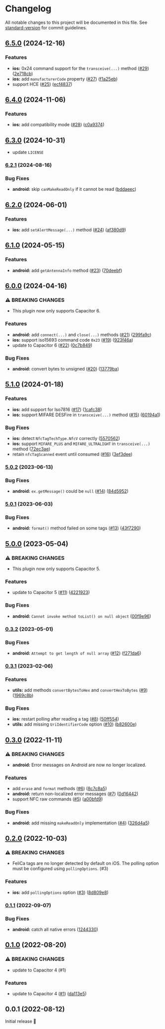# Changelog

All notable changes to this project will be documented in this file. See [standard-version](https://github.com/conventional-changelog/standard-version) for commit guidelines.

## [6.5.0](https://github.com/capawesome-team/sponsorware/compare/v6.4.0...v6.5.0) (2024-12-16)


### Features

* **ios:** 0x24 command support for the `transceive(...)` method ([#29](https://github.com/capawesome-team/sponsorware/issues/29)) ([2e718cb](https://github.com/capawesome-team/sponsorware/commit/2e718cb9c0d4f35012169986db17ff149ba7c962))
* **ios:** add `manufacturerCode` property ([#27](https://github.com/capawesome-team/sponsorware/issues/27)) ([f1a25eb](https://github.com/capawesome-team/sponsorware/commit/f1a25ebce5c6a457c9cb6b1a78c0fc27441049a8))
* support HCE ([#25](https://github.com/capawesome-team/sponsorware/issues/25)) ([ecf4837](https://github.com/capawesome-team/sponsorware/commit/ecf4837975023b985d2e5a9af217d8384bd2227f))

## [6.4.0](https://github.com/capawesome-team/sponsorware/compare/v6.3.0...v6.4.0) (2024-11-06)


### Features

* **ios:** add compatibility mode ([#28](https://github.com/capawesome-team/sponsorware/issues/28)) ([c0a9374](https://github.com/capawesome-team/sponsorware/commit/c0a937454be1fd1c960f3522e02f317deaf3c341))

## [6.3.0](https://github.com/capawesome-team/sponsorware/compare/v6.2.1...v6.3.0) (2024-10-31)

* update `LICENSE`

### [6.2.1](https://github.com/capawesome-team/sponsorware/compare/v6.2.0...v6.2.1) (2024-08-16)


### Bug Fixes

* **android:** skip `canMakeReadOnly` if it cannot be read ([bddaeec](https://github.com/capawesome-team/sponsorware/commit/bddaeec13a6085b6f36c2044c10132c2c7ca5baf))

## [6.2.0](https://github.com/capawesome-team/sponsorware/compare/v6.1.0...v6.2.0) (2024-06-01)


### Features

* **ios:** add `setAlertMessage(...)` method ([#24](https://github.com/capawesome-team/sponsorware/issues/24)) ([af380d9](https://github.com/capawesome-team/sponsorware/commit/af380d9e81ae01cc45d5b7c6cc664f83cb848579))

## [6.1.0](https://github.com/capawesome-team/sponsorware/compare/v6.0.0...v6.1.0) (2024-05-15)


### Features

* **android:** add `getAntennaInfo` method ([#23](https://github.com/capawesome-team/sponsorware/issues/23)) ([70deebf](https://github.com/capawesome-team/sponsorware/commit/70deebf6457612899695f67c46270f80f8f82c5f))

## [6.0.0](https://github.com/capawesome-team/sponsorware/compare/v5.1.0...v6.0.0) (2024-04-16)


### ⚠ BREAKING CHANGES

* This plugin now only supports Capacitor 6.

### Features

* **android:** add `connect(...)` and `close(...)` methods ([#21](https://github.com/capawesome-team/sponsorware/issues/21)) ([299fa9c](https://github.com/capawesome-team/sponsorware/commit/299fa9c282b696ea7a6045f064a75d1169c1cd94))
* **ios:** support iso15693 command code `0x23` ([#19](https://github.com/capawesome-team/sponsorware/issues/19)) ([923f46a](https://github.com/capawesome-team/sponsorware/commit/923f46a5beadeb0c5a3f966a1dbac3132ff5c118))
* update to Capacitor 6 ([#22](https://github.com/capawesome-team/sponsorware/issues/22)) ([0c7b849](https://github.com/capawesome-team/sponsorware/commit/0c7b849560f796e16925a46b07f0fc1eb7c6e1f2))


### Bug Fixes

* **android:** convert bytes to unsigned ([#20](https://github.com/capawesome-team/sponsorware/issues/20)) ([13779ba](https://github.com/capawesome-team/sponsorware/commit/13779baa627435b4e303c105d1b4f9a56ed1801d))

## [5.1.0](https://github.com/capawesome-team/sponsorware/compare/v5.0.2...v5.1.0) (2024-01-18)


### Features

* **ios:** add support for Iso7816 ([#17](https://github.com/capawesome-team/sponsorware/issues/17)) ([1cafc38](https://github.com/capawesome-team/sponsorware/commit/1cafc383ca95059bfd3bce1f064949895805a712))
* **ios:** support MIFARE DESFire in `transceive(...)` method ([#15](https://github.com/capawesome-team/sponsorware/issues/15)) ([60194a1](https://github.com/capawesome-team/sponsorware/commit/60194a179b9627d3ecf61333f6027d4ade1adf08))


### Bug Fixes

* **ios:** detect `NfcTagTechType.NfcV` correctly ([5570562](https://github.com/capawesome-team/sponsorware/commit/5570562449151d007d58d799bf72b9258a39823d))
* **ios:** support `MIFARE_PLUS` and `MIFARE_ULTRALIGHT` in `transceive(...)` method ([72ec3ae](https://github.com/capawesome-team/sponsorware/commit/72ec3ae7a2030c014ce866c9dcfde6553ae96364))
* retain `nfcTagScanned` event until consumed ([#16](https://github.com/capawesome-team/sponsorware/issues/16)) ([3ef3dee](https://github.com/capawesome-team/sponsorware/commit/3ef3deeb5b32f76105af53ada282d9abf83de28e))

### [5.0.2](https://github.com/capawesome-team/sponsorware/compare/v5.0.1...v5.0.2) (2023-06-13)


### Bug Fixes

* **android:** `ex.getMessage()` could be `null` ([#14](https://github.com/capawesome-team/sponsorware/issues/14)) ([84d5952](https://github.com/capawesome-team/sponsorware/commit/84d5952b4abd52f69a9642c05ee9c74b4bb1c421))

### [5.0.1](https://github.com/capawesome-team/sponsorware/compare/v5.0.0...v5.0.1) (2023-06-03)


### Bug Fixes

* **android:** `format()` method failed on some tags ([#13](https://github.com/capawesome-team/sponsorware/issues/13)) ([43f7290](https://github.com/capawesome-team/sponsorware/commit/43f7290d2bf4846aa7b037566a1f83e32383d269))

## [5.0.0](https://github.com/capawesome-team/sponsorware/compare/v0.3.2...v5.0.0) (2023-05-04)


### ⚠ BREAKING CHANGES

* This plugin now only supports Capacitor 5.

### Features

* update to Capacitor 5 ([#11](https://github.com/capawesome-team/sponsorware/issues/11)) ([4221923](https://github.com/capawesome-team/sponsorware/commit/4221923be3a40016b5dec50a1a5ede919cf227b7))


### Bug Fixes

* **android:** `Cannot invoke method toList() on null object` ([00f9e96](https://github.com/capawesome-team/sponsorware/commit/00f9e960cb9559a87d999e2b2169c066c1a102f2))

### [0.3.2](https://github.com/capawesome-team/sponsorware/compare/v0.3.1...v0.3.2) (2023-05-01)


### Bug Fixes

* **android:** `Attempt to get length of null array` ([#12](https://github.com/capawesome-team/sponsorware/issues/12)) ([f271da6](https://github.com/capawesome-team/sponsorware/commit/f271da68533fccbd15c66beb9026af9d97b250a9))

### [0.3.1](https://github.com/capawesome-team/sponsorware/compare/v0.3.0...v0.3.1) (2023-02-06)


### Features

* **utils:** add methods `convertBytesToHex` and `convertHexToBytes` ([#9](https://github.com/capawesome-team/sponsorware/issues/9)) ([1969c8b](https://github.com/capawesome-team/sponsorware/commit/1969c8bf8eaf252369b6e9a1e286ba15d907f850))


### Bug Fixes

* **ios:** restart polling after reading a tag ([#8](https://github.com/capawesome-team/sponsorware/issues/8)) ([50ff554](https://github.com/capawesome-team/sponsorware/commit/50ff554097c109f95e44b6742c84dd1164f817c3))
* **utils:** add missing `UriIdentifierCode` option ([#10](https://github.com/capawesome-team/sponsorware/issues/10)) ([b82600e](https://github.com/capawesome-team/sponsorware/commit/b82600e46ef6eaff9cf2b87668f4462e3db407ca))

## [0.3.0](https://github.com/capawesome-team/sponsorware/compare/v0.2.0...v0.3.0) (2022-11-11)


### ⚠ BREAKING CHANGES

* **android:** Error messages on Android are now no longer localized.

### Features

* add `erase` and `format` methods ([#6](https://github.com/capawesome-team/sponsorware/issues/6)) ([8c7c8a5](https://github.com/capawesome-team/sponsorware/commit/8c7c8a5c03697f605278c6849b224e6d3a887bd5))
* **android:** return non-localized error messages ([#7](https://github.com/capawesome-team/sponsorware/issues/7)) ([0d16442](https://github.com/capawesome-team/sponsorware/commit/0d164427026bef5394d21a5409788ea268347891))
* support NFC raw commands ([#5](https://github.com/capawesome-team/sponsorware/issues/5)) ([a00bfd9](https://github.com/capawesome-team/sponsorware/commit/a00bfd97a165ddc077fe59c9e3040027c12aa562))


### Bug Fixes

* **android:** add missing `makeReadOnly` implementation ([#4](https://github.com/capawesome-team/sponsorware/issues/4)) ([326d4a5](https://github.com/capawesome-team/sponsorware/commit/326d4a5505346a6b369e28c4ae07a62d937b6814))

## [0.2.0](https://github.com/capawesome-team/capacitor-nfc-sponsorware/compare/v0.1.1...v0.2.0) (2022-10-03)

### ⚠ BREAKING CHANGES

* FeliCa tags are no longer detected by default on iOS. The polling option must be configured using `pollingOptions`. (#3)

### Features

* **ios:** add `pollingOptions` option ([#3](https://github.com/capawesome-team/capacitor-nfc-sponsorware/issues/3)) ([8d809e8](https://github.com/capawesome-team/capacitor-nfc-sponsorware/commit/8d809e838f679b2a7ce873854218f05de951f49a))

### [0.1.1](https://github.com/capawesome-team/capacitor-nfc-sponsorware/compare/v0.1.0...v0.1.1) (2022-09-07)


### Bug Fixes

* **android:** catch all native errors ([1244330](https://github.com/capawesome-team/capacitor-nfc-sponsorware/commit/124433014bf882c11376e3886c781d59a6f6fb63))

## [0.1.0](https://github.com/capawesome-team/capacitor-nfc-sponsorware/compare/v0.0.1...v0.1.0) (2022-08-20)


### ⚠ BREAKING CHANGES

* update to Capacitor 4 (#1)

### Features

* update to Capacitor 4 ([#1](https://github.com/capawesome-team/capacitor-nfc-sponsorware/issues/1)) ([da113e5](https://github.com/capawesome-team/capacitor-nfc-sponsorware/commit/da113e5307a57f745deb19bc2eaf088a8e6a0372))

## 0.0.1 (2022-08-12)

Initial release 🎉
